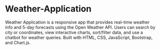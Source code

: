 # Weather-Application
Weather Application is a responsive app that provides real-time weather info and 5-day forecasts using the Open Weather API. Users can search by city or coordinates, view interactive charts, sort/filter data, and use a chatbot for weather queries. Built with HTML, CSS, JavaScript, Bootstrap, and Chart.js.
